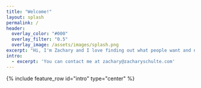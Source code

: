 ```yaml
---
title: "Welcome!"
layout: splash
permalink: /
header:
  overlay_color: "#000"
  overlay_filter: "0.5"
  overlay_image: /assets/images/splash.png
excerpt: "Hi, I'm Zachary and I love finding out what people want and need. I use UX research to help create awesome products, make users happy, and save time and money for clients. Check out my research case studies to see some of the cool projects I've been part of and the difference I've made."
intro: 
  - excerpt: 'You can contact me at zachary@zacharyschulte.com'
---
```


{% include feature_row id="intro" type="center" %}
